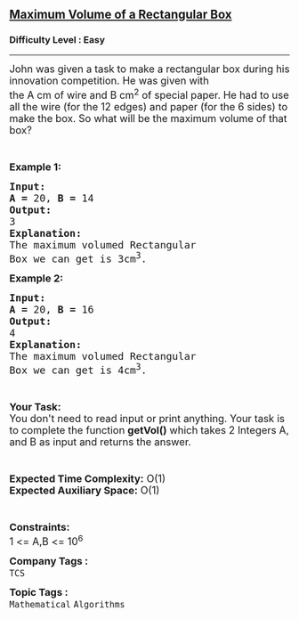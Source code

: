 <h2><a href="https://www.geeksforgeeks.org/problems/maximum-volume-of-a-rectangular-box1500/1?page=1&company=TCS,Infosys,IBM,Cognizant&sortBy=submissions">Maximum Volume of a Rectangular Box</a></h2><h3>Difficulty Level : Easy</h3><hr><div class="problems_problem_content__Xm_eO"><p><span style="font-size:18px">John was given a task to make a rectangular box during his innovation competition. He was given with<br>
the A cm of wire and B cm<sup>2</sup>&nbsp;of special paper. He had to use all the wire (for the 12 edges) and paper (for the 6 sides) to make the box. So what will be the maximum volume of that box?</span></p>

<p>&nbsp;</p>

<p><span style="font-size:18px"><strong>Example 1:</strong></span></p>

<pre><span style="font-size:18px"><strong>Input:</strong></span>
<span style="font-size:18px"><strong>A = </strong>20, <strong>B = </strong>14</span>
<span style="font-size:18px"><strong>Output:</strong></span>
<span style="font-size:18px">3</span>
<span style="font-size:18px"><strong>Explanation:</strong></span>
<span style="font-size:18px">The maximum volumed Rectangular
Box we can get is 3cm<sup>3</sup>.</span></pre>

<p><span style="font-size:18px"><strong>Example 2:</strong></span></p>

<pre><span style="font-size:18px"><strong>Input:</strong></span>
<span style="font-size:18px"><strong>A = </strong>20, <strong>B = </strong>16</span>
<span style="font-size:18px"><strong>Output:</strong></span>
<span style="font-size:18px">4</span>
<span style="font-size:18px"><strong>Explanation:</strong></span>
<span style="font-size:18px">The maximum volumed Rectangular
Box we can get is 4cm<sup>3</sup>.</span></pre>

<p>&nbsp;</p>

<p><span style="font-size:18px"><strong>Your Task:</strong><br>
You don't need to read input or print anything. Your task is to complete the function <strong>getVol()</strong> which takes 2 Integers A, and B as input and returns the answer.</span></p>

<p>&nbsp;</p>

<p><span style="font-size:18px"><strong>Expected Time Complexity:</strong> O(1)<br>
<strong>Expected Auxiliary Space:</strong> O(1)</span></p>

<p>&nbsp;</p>

<p><span style="font-size:18px"><strong>Constraints:</strong></span><br>
<span style="font-size:18px">1 &lt;= A,B &lt;= 10<sup>6</sup></span></p>
</div><p><span style=font-size:18px><strong>Company Tags : </strong><br><code>TCS</code>&nbsp;<br><p><span style=font-size:18px><strong>Topic Tags : </strong><br><code>Mathematical</code>&nbsp;<code>Algorithms</code>&nbsp;